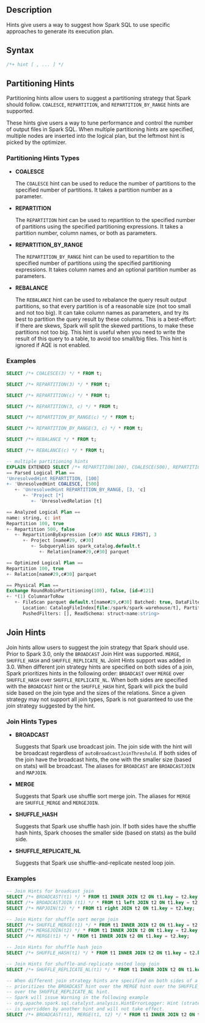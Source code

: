 ## Description

Hints give users a way to suggest how Spark SQL to use specific approaches to generate its execution plan.

## Syntax

```sql
/*+ hint [ , ... ] */
```

## Partitioning Hints

Partitioning hints allow users to suggest a partitioning strategy that Spark should follow. `COALESCE`, `REPARTITION`,
and `REPARTITION_BY_RANGE` hints are supported.

These hints give users
a way to tune performance and control the number of output files in Spark SQL. When multiple partitioning hints are
specified, multiple nodes are inserted into the logical plan, but the leftmost hint is picked by the optimizer.

### Partitioning Hints Types

* **COALESCE**

  The `COALESCE` hint can be used to reduce the number of partitions to the specified number of partitions. It takes a partition number as a parameter.

* **REPARTITION**

  The `REPARTITION` hint can be used to repartition to the specified number of partitions using the specified partitioning expressions. It takes a partition number, column names, or both as parameters.

* **REPARTITION_BY_RANGE**

  The `REPARTITION_BY_RANGE` hint can be used to repartition to the specified number of partitions using the specified partitioning expressions. It takes column names and an optional partition number as parameters.

* **REBALANCE**

  The `REBALANCE` hint can be used to rebalance the query result output partitions, so that every partition is of a reasonable size (not too small and not too big). It can take column names as parameters, and try its best to partition the query result by these columns. This is a best-effort: if there are skews, Spark will split the skewed partitions, to make these partitions not too big. This hint is useful when you need to write the result of this query to a table, to avoid too small/big files. This hint is ignored if AQE is not enabled.

### Examples

```sql
SELECT /*+ COALESCE(3) */ * FROM t;

SELECT /*+ REPARTITION(3) */ * FROM t;

SELECT /*+ REPARTITION(c) */ * FROM t;

SELECT /*+ REPARTITION(3, c) */ * FROM t;

SELECT /*+ REPARTITION_BY_RANGE(c) */ * FROM t;

SELECT /*+ REPARTITION_BY_RANGE(3, c) */ * FROM t;

SELECT /*+ REBALANCE */ * FROM t;

SELECT /*+ REBALANCE(c) */ * FROM t;

-- multiple partitioning hints
EXPLAIN EXTENDED SELECT /*+ REPARTITION(100), COALESCE(500), REPARTITION_BY_RANGE(3, c) */ * FROM t;
== Parsed Logical Plan ==
'UnresolvedHint REPARTITION, [100]
+- 'UnresolvedHint COALESCE, [500]
   +- 'UnresolvedHint REPARTITION_BY_RANGE, [3, 'c]
      +- 'Project [*]
         +- 'UnresolvedRelation [t]

== Analyzed Logical Plan ==
name: string, c: int
Repartition 100, true
+- Repartition 500, false
   +- RepartitionByExpression [c#30 ASC NULLS FIRST], 3
      +- Project [name#29, c#30]
         +- SubqueryAlias spark_catalog.default.t
            +- Relation[name#29,c#30] parquet

== Optimized Logical Plan ==
Repartition 100, true
+- Relation[name#29,c#30] parquet

== Physical Plan ==
Exchange RoundRobinPartitioning(100), false, [id=#121]
+- *(1) ColumnarToRow
   +- FileScan parquet default.t[name#29,c#30] Batched: true, DataFilters: [], Format: Parquet,
      Location: CatalogFileIndex[file:/spark/spark-warehouse/t], PartitionFilters: [],
      PushedFilters: [], ReadSchema: struct<name:string>
```

## Join Hints

Join hints allow users to suggest the join strategy that Spark should use. Prior to Spark 3.0, only the `BROADCAST` Join Hint was supported. `MERGE`, `SHUFFLE_HASH` and `SHUFFLE_REPLICATE_NL` Joint Hints support was added in 3.0. When different join strategy hints are specified on both sides of a join, Spark prioritizes hints in the following order: `BROADCAST` over `MERGE` over `SHUFFLE_HASH` over `SHUFFLE_REPLICATE_NL`. When both sides are specified with the `BROADCAST` hint or the `SHUFFLE_HASH` hint, Spark will pick the build side based on the join type and the sizes of the relations. Since a given strategy may not support all join types, Spark is not guaranteed to use the join strategy suggested by the hint.

### Join Hints Types

* **BROADCAST**

  Suggests that Spark use broadcast join. The join side with the hint will be broadcast regardless of `autoBroadcastJoinThreshold`. If both sides of the join have the broadcast hints, the one with the smaller size (based on stats) will be broadcast. The aliases for `BROADCAST` are `BROADCASTJOIN` and `MAPJOIN`.

* **MERGE**

  Suggests that Spark use shuffle sort merge join. The aliases for `MERGE` are `SHUFFLE_MERGE` and `MERGEJOIN`.

* **SHUFFLE_HASH**

  Suggests that Spark use shuffle hash join. If both sides have the shuffle hash hints, Spark chooses the smaller side (based on stats) as the build side.

* **SHUFFLE_REPLICATE_NL**

  Suggests that Spark use shuffle-and-replicate nested loop join.

### Examples

```sql
-- Join Hints for broadcast join
SELECT /*+ BROADCAST(t1) */ * FROM t1 INNER JOIN t2 ON t1.key = t2.key;
SELECT /*+ BROADCASTJOIN (t1) */ * FROM t1 left JOIN t2 ON t1.key = t2.key;
SELECT /*+ MAPJOIN(t2) */ * FROM t1 right JOIN t2 ON t1.key = t2.key;

-- Join Hints for shuffle sort merge join
SELECT /*+ SHUFFLE_MERGE(t1) */ * FROM t1 INNER JOIN t2 ON t1.key = t2.key;
SELECT /*+ MERGEJOIN(t2) */ * FROM t1 INNER JOIN t2 ON t1.key = t2.key;
SELECT /*+ MERGE(t1) */ * FROM t1 INNER JOIN t2 ON t1.key = t2.key;

-- Join Hints for shuffle hash join
SELECT /*+ SHUFFLE_HASH(t1) */ * FROM t1 INNER JOIN t2 ON t1.key = t2.key;

-- Join Hints for shuffle-and-replicate nested loop join
SELECT /*+ SHUFFLE_REPLICATE_NL(t1) */ * FROM t1 INNER JOIN t2 ON t1.key = t2.key;

-- When different join strategy hints are specified on both sides of a join, Spark
-- prioritizes the BROADCAST hint over the MERGE hint over the SHUFFLE_HASH hint
-- over the SHUFFLE_REPLICATE_NL hint.
-- Spark will issue Warning in the following example
-- org.apache.spark.sql.catalyst.analysis.HintErrorLogger: Hint (strategy=merge)
-- is overridden by another hint and will not take effect.
SELECT /*+ BROADCAST(t1), MERGE(t1, t2) */ * FROM t1 INNER JOIN t2 ON t1.key = t2.key;
```
